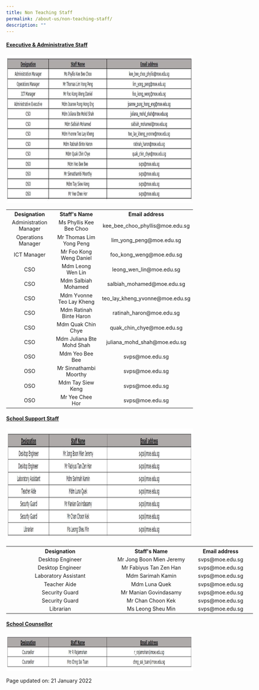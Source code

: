 ```yaml
---
title: Non Teaching Staff
permalink: /about-us/non-teaching-staff/
description: ""
---
```

<h4><strong><u>Executive &amp; Administrative Staff</u></strong></h4>
<img src="/images/2023%20EAS.jpg" style="height: 400px; width: 1500px">
<table>
<tbody>
<tr>
<th style="text-align: center;">Designation</th>
<th style="text-align: center;">Staff's Name</th>
<th style="text-align: center;">Email address</th>
</tr>
<tr>
<td style="text-align: center;">Administration Manager</td>
<td style="text-align: center;">Ms Phyllis Kee Bee Choo</td>
<td style="text-align: center;">kee_bee_choo_phyllis@moe.edu.sg</td>
</tr>
<tr>
<td style="text-align: center;">Operations Manager</td>
<td style="text-align: center;">Mr Thomas Lim Yong Peng</td>
<td style="text-align: center;">lim_yong_peng@moe.edu.sg</td>
</tr>
<tr>
<td style="text-align: center;">ICT Manager</td>
<td style="text-align: center;">Mr Foo Kong Weng Daniel</td>
<td style="text-align: center;">foo_kong_weng@moe.edu.sg</td>
</tr>
<tr>
<td style="text-align: center;">CSO</td>
<td style="text-align: center;">Mdm Leong Wen Lin</td>
<td style="text-align: center;">leong_wen_lin@moe.edu.sg</td>
</tr>
<tr>
<td style="text-align: center;">CSO</td>
<td style="text-align: center;">Mdm Salbiah Mohamed</td>
<td style="text-align: center;">salbiah_mohamed@moe.edu.sg</td>
</tr>
<tr>
<td style="text-align: center;">CSO</td>
<td style="text-align: center;">Mdm Yvonne Teo Lay Kheng</td>
<td style="text-align: center;">teo_lay_kheng_yvonne@moe.edu.sg</td>
</tr>
<tr>
<td style="text-align: center;">CSO</td>
<td style="text-align: center;">Mdm Ratinah Binte Haron</td>
<td style="text-align: center;">ratinah_haron@moe.edu.sg</td>
</tr>
<tr>
<td style="text-align: center;">CSO</td>
<td style="text-align: center;">Mdm Quak Chin Chye</td>
<td style="text-align: center;">quak_chin_chye@moe.edu.sg</td>
</tr>
<tr>
<td style="text-align: center;">CSO</td>
<td style="text-align: center;">Mdm Juliana Bte Mohd Shah</td>
<td style="text-align: center;">juliana_mohd_shah@moe.edu.sg</td>
</tr>
<tr>
<td style="text-align: center;">OSO</td>
<td style="text-align: center;">Mdm Yeo Bee Bee</td>
<td style="text-align: center;">svps@moe.edu.sg</td>
</tr>
<tr>
<td style="text-align: center;">OSO</td>
<td style="text-align: center;">Mr Sinnathambi Moorthy</td>
<td style="text-align: center;">svps@moe.edu.sg</td>
</tr>
<tr>
<td style="text-align: center;">OSO</td>
<td style="text-align: center;">Mdm Tay Siew Keng</td>
<td style="text-align: center;">svps@moe.edu.sg</td>
</tr>
<tr>
<td style="text-align: center;">OSO</td>
<td style="text-align: center;">Mr Yee Chee Hor</td>
<td style="text-align: center;">svps@moe.edu.sg</td>
</tr>
</tbody>
</table>
<h4><strong><u>School Support Staff</u></strong></h4>
<img src="/images/2023%20Support%20Staff.jpg" style="height: 300px; width: 1500px">
<table style="width: 666px;">
<tbody>
<tr>
<th style="text-align: center; width: 288.875px;">Designation</th>
<th style="text-align: center; width: 192.422px;">Staff's Name</th>
<th style="text-align: center; width: 162.703px;">Email address</th>
</tr>
<tr>
<td style="text-align: center; width: 288.875px;">Desktop Engineer</td>
<td style="text-align: center; width: 192.422px;">Mr Jong Boon Mien Jeremy</td>
<td style="text-align: center; width: 162.703px;">svps@moe.edu.sg</td>
</tr>
<tr>
<td style="text-align: center; width: 288.875px;">Desktop Engineer&nbsp;</td>
<td style="text-align: center; width: 192.422px;">Mr Fabiyus Tan Zen Han</td>
<td style="text-align: center; width: 162.703px;">svps@moe.edu.sg</td>
</tr>
<tr>
<td style="text-align: center; width: 288.875px;">Laboratory Assistant</td>
<td style="text-align: center; width: 192.422px;">Mdm Sarimah Kamin</td>
<td style="text-align: center; width: 162.703px;">svps@moe.edu.sg</td>
</tr>
<tr>
<td style="text-align: center; width: 288.875px;">Teacher Aide</td>
<td style="text-align: center; width: 192.422px;">Mdm Luna Quek</td>
<td style="text-align: center; width: 162.703px;">svps@moe.edu.sg</td>
</tr>
<tr>
<td style="text-align: center; width: 288.875px;">Security Guard</td>
<td style="text-align: center; width: 192.422px;">Mr Manian Govindasamy</td>
<td style="text-align: center; width: 162.703px;">svps@moe.edu.sg</td>
</tr>
<tr>
<td style="text-align: center; width: 288.875px;">Security Guard</td>
<td style="text-align: center; width: 192.422px;">Mr Chan Choon Kek</td>
<td style="text-align: center; width: 162.703px;">svps@moe.edu.sg</td>
</tr>
<tr>
<td style="text-align: center; width: 288.875px;">Librarian</td>
<td style="text-align: center; width: 192.422px;">Ms Leong Sheu Min</td>
<td style="text-align: center; width: 162.703px;">svps@moe.edu.sg</td>
</tr>
</tbody>
</table>
<h4><strong><u>School Counsellor</u></strong></h4>
<img src="/images/2023%20Counsellor.jpg" style="height: 100px; width: 1500px">
<p>Page updated on: 21 January 2022</p>